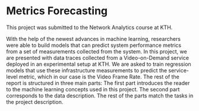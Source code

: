 # Metrics Forecasting

This project was submitted to the Network Analytics course at KTH. 

With the help of the newest advances in machine learning, researchers were able to build models that can
predict system performance metrics from a set of measurements collected from the system. In this project,
we are presented with data traces collected from a Video-on-Demand service deployed in an experimental
setup at KTH. We are asked to train regression models that use these infrastructure measurements
to predict the service-level metric, which in our case is the Video Frame Rate. The rest of the report is
structured in three main parts: The first part introduces the reader to the machine learning concepts used
in this project. The second part corresponds to the data description. The rest of the parts match the tasks
in the project description.
